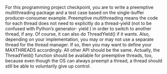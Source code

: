 For this programming project checkpoint, you are to write a preemptive multithreading
package and a test case based on the single-buffer producer-consumer example.
Preemptive multithreading means the code for each thread does not need to explicitly do a
thread-yield (not to be confused with Python’s generator- yield ) in order to switch to
another thread, if any. Of course, it can also do ThreadYield() if it wants.
Also, depending on your implementation, you may or may not use a separate thread for the
thread manager. If so, then you may want to define your MAXTHREADS accordingly. All
other API should be the same. Actually, the ThreadYield() function should be available
for preemptive threads, too, because even though the OS can always preempt a thread, a
thread should still be able to voluntarily give up control.